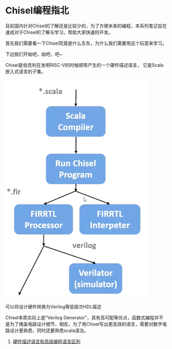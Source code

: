 # Chisel编程指北

目前国内针对Chisel的了解还是比较少的，为了方便未来的编程，本系列笔记旨在速成对于Chisel的了解与学习，帮助大家快速的开发。

首先我们需要看一下Chisel究竟是什么东东，为什么我们需要用这个玩意来学习。

下边我们开始吧，始吧，吧~


Chisel是伯克利在发明RISC-V的时候顺带产生的一个硬件描述语言， 它是Scala嵌入式语言的子集。

![alt text](image/1.png)

可以将设计硬件转换为Verilog等低层次HDL描述

Chisel本质实际上是“Verilog Generator”，具有高可配等优点，函数式编程并不是为了掩盖电路设计细节，相反，为了用Chisel写出更高效的语言，需要对数字电路设计更熟悉，同时还要熟悉scala语法。

1. [硬件描述语言和高级编程语言区别](https://chhzh123.github.io/blogs/2019-02-08-hll-and-hdl/)
